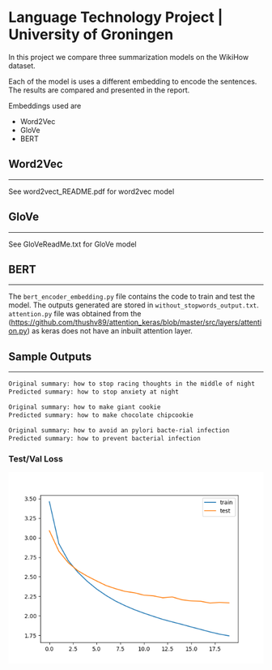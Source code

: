 # Language Technology Project | University of Groningen

In this project we compare three summarization models on the WikiHow dataset.

Each of the model is uses a different embedding to encode the sentences. The results are compared and presented in the report.

Embeddings used are

- Word2Vec
- GloVe
- BERT

## Word2Vec

---

See word2vect_README.pdf for word2vec model

## GloVe

---

See GloVeReadMe.txt for GloVe model

## BERT

---

The `bert_encoder_embedding.py` file contains the code to train and test the model. The outputs generated are stored in `without_stopwords_output.txt`. `attention.py` file was obtained from the (https://github.com/thushv89/attention_keras/blob/master/src/layers/attention.py) as keras does not have an inbuilt attention layer.

## Sample Outputs

---

```
Original summary: how to stop racing thoughts in the middle of night
Predicted summary: how to stop anxiety at night
```

```
Original summary: how to make giant cookie
Predicted summary: how to make chocolate chipcookie
```

```
Original summary: how to avoid an pylori bacte-rial infection
Predicted summary: how to prevent bacterial infection
```

### Test/Val Loss

![](Bert-model/without_stopwords.png)

```

```
